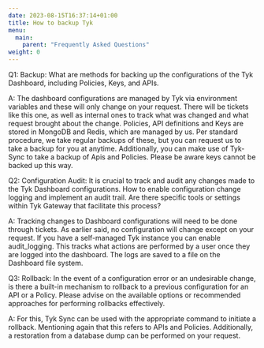 ```yaml
---
date: 2023-08-15T16:37:14+01:00
title: How to backup Tyk
menu:
  main:
    parent: "Frequently Asked Questions"
weight: 0 
---
```


Q1: Backup: What are methods for backing up the configurations of the Tyk Dashboard, including Policies, Keys, and APIs. 

A: The dashboard configurations are managed by Tyk via environment variables and these will only change on your request. There will be tickets like this one, as well as internal ones to track what was changed and what request brought about the change. Policies, API definitions and Keys are stored in MongoDB and Redis, which are managed by us. Per standard procedure, we take regular backups of these, but you can request us to take a backup for you at anytime.
Additionally, you can make use of Tyk-Sync to take a backup of Apis and Policies. Please be aware keys cannot be backed up this way.

Q2: Configuration Audit: It is crucial to track and audit any changes made to the Tyk Dashboard configurations. How to enable configuration change logging and implement an audit trail. Are there specific tools or settings within Tyk Gateway that facilitate this process?

A: Tracking changes to Dashboard configurations will need to be done through tickets. As earlier said, no configuration will change except on your request.
If you have a self-managed Tyk instance you can enable audit_logging. This tracks what actions are performed by a user once they are logged into the dashboard. The logs are saved to a file on the Dashboard file system.

Q3: Rollback: In the event of a configuration error or an undesirable change, is there a built-in mechanism to rollback to a previous configuration for an API or a Policy. Please advise on the available options or recommended approaches for performing rollbacks effectively.

A: For this, Tyk Sync can be used with the appropriate command to initiate a rollback. Mentioning again that this refers to APIs and Policies. Additionally, a restoration from a database dump can be performed on your request.
